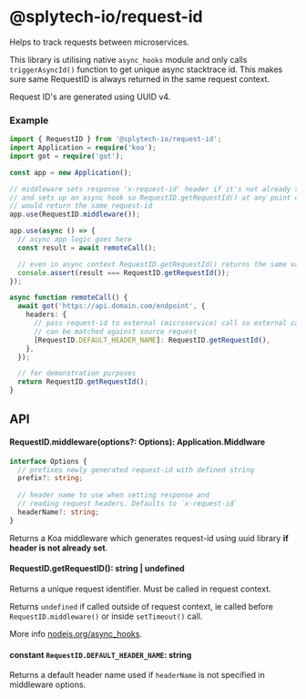 # @splytech-io/request-id

Helps to track requests between microservices. 

This library is utilising native `async_hooks` module and only calls `triggerAsyncId()` function to get unique async stacktrace id. This makes sure same RequestID is always returned in the same request context. 

Request ID's are generated using UUID v4.

### Example

```typescript
import { RequestID } from '@splytech-io/request-id';
import Application = require('koa');
import got = require('got');

const app = new Application();

// middleware sets response 'x-request-id' header if it's not already set
// and sets up an async hook so RequestID.getRequestId() at any point of the same stacktrace instance
// would return the same request-id
app.use(RequestID.middleware());

app.use(async () => {
  // async app logic goes here
  const result = await remoteCall();

  // even in async context RequestID.getRequestId() returns the same value
  console.assert(result === RequestID.getRequestId());
});

async function remoteCall() {
  await got('https://api.domain.com/endpoint', {
    headers: {
      // pass request-id to external (microservice) call so external call 
      // can be matched against source request
      [RequestID.DEFAULT_HEADER_NAME]: RequestID.getRequestId(),
    },
  });

  // for demonstration purposes
  return RequestID.getRequestId();
}

```

## API

#### RequestID.middleware(options?: Options): Application.Middlware

```typescript
interface Options {
  // prefixes newly generated request-id with defined string
  prefix?: string; 
  
  // header name to use when setting response and 
  // reading request headers. Defaults to `x-request-id`
  headerName?: string;
}
```

Returns a Koa middleware which generates request-id using uuid library **if header is not already set**. 


#### RequestID.getRequestID(): string | undefined

Returns a unique request identifier. Must be called in request context.

Returns `undefined` if called outside of request context, ie called before `RequestID.middleware()` or inside `setTimeout()` call. 

More info [nodejs.org/async_hooks](https://nodejs.org/api/async_hooks.html#async_hooks_async_hooks_triggerasyncid).


#### constant `RequestID.DEFAULT_HEADER_NAME`: string

Returns a default header name used if `headerName` is not specified in middleware options.
